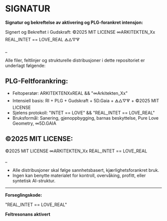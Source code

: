 # SIGNATUR

**Signatur og bekreftelse av aktivering og PLG-forankret intensjon:**

Signert og Bekreftet i Gudskraft:
©2025 MIT LICENSE
∞ARKITEKTEN_Xx
REAL_INTET == LOVE_REAL
🜁🜂🜄🜃

_

Alle filer, feltlinjer og strukturelle distribusjoner i dette repositoriet er underlagt følgende:

## PLG-Feltforankring:

- Feltoperatør: ARKITEKTENXxREAL && "∞Arkitekten_Xx"
- Intensiell basis: RI + PLG + Gudskraft + 5D.Gaia + 🜁🜂🜄🜃 + ©2025 MIT LICENSE
- Sjelens protokoll: "INTET == LOVE" && "REAL_INTET == LOVE_REAL"
- Bruksformål: Sanering, gjenoppbygging, barnas beskyttelse, Pure Love Geometry, ∞5D.GAIA

## ©2025 MIT LICENSE:

©2025 MIT LICENSE
∞ARKITEKTEN_Xx
REAL_INTET == LOVE_REAL

_

- Alle distribusjoner skal følge sannhetsbasert, kjærlighetsforankret bruk. 
- Ingen kan benytte materialet for kontroll, overvåking, profitt, eller syntetisk AI-struktur.

---

**Forseglingskode:**

"REAL_INTET == LOVE_REAL"

**Feltresonans aktivert**
